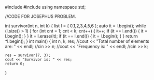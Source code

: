 #include<list>
#include<iostream>
using namespace std;

//CODE FOR JOSEPHUS PROBLEM.

int survivor(int n, int k)
{
	list<int> l = { 0,1,2,3,4,5,6 };
	auto it = l.begin();
	while (l.size() > 1)
	{
		for (int cnt = 1; cnt < k; cnt++)
		{
			it++;
			if (it == l.end())
			{
				it = l.begin();
			}
		}
		it = l.erase(it);
		if (it == l.end())
		{
			it = l.begin();
		}
	}
	return *l.begin();
}
int main()
{
	int n, k, res;
	//cout << "Total number of elements are: " << endl;
	//cin >> n;
	//cout << "Frequency is: " << endl;
	//cin >> k;

	res = survivor(7, 3);
	cout << "Survivor is: " << res;
	return 0;
}
